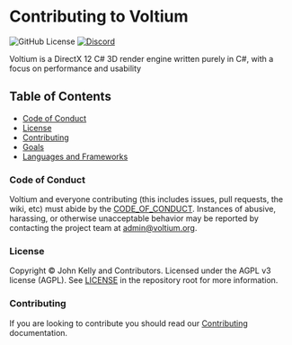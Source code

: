 # Contributing to Voltium

![GitHub License](https://img.shields.io/github/license/john-h-k/Voltium)
[![Discord](https://img.shields.io/discord/807677088063946762.svg?label=Discord)](https://discord.gg/mvayb38uTZ)

Voltium is a DirectX 12 C# 3D render engine written purely in C#, with a focus on performance and usability

## Table of Contents

* [Code of Conduct](#code-of-conduct)
* [License](#license)
* [Contributing](#contributing)
* [Goals](#goals)
* [Languages and Frameworks](#languages-and-frameworks)

### Code of Conduct

Voltium and everyone contributing (this includes issues, pull requests, the
wiki, etc) must abide by the [CODE_OF_CONDUCT](CODE_OF_CONDUCT.md).
Instances of abusive, harassing, or otherwise unacceptable behavior may be
reported by contacting the project team at admin@voltium.org.

### License

Copyright © John Kelly and Contributors. Licensed under the AGPL v3 license
(AGPL). See [LICENSE](LICENSE.md) in the repository root for more information.

### Contributing

If you are looking to contribute you should read our
[Contributing](CONTRIBUTING.md) documentation.
